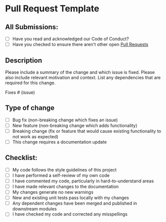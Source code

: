 # Pull Request Template

## All Submissions:

* [ ] Have you read and acknowledged our Code of Conduct?
* [ ] Have you checked to ensure there aren't other open [Pull Requests](https://github.com/akebu6/Illustrations/pulls)

## Description

Please include a summary of the change and which issue is fixed. Please also include relevant motivation and context. List any dependencies that are required for this change.

Fixes # (issue)

## Type of change

- [ ] Bug fix (non-breaking change which fixes an issue)
- [ ] New feature (non-breaking change which adds functionality)
- [ ] Breaking change (fix or feature that would cause existing functionality to not work as expected)
- [ ] This change requires a documentation update

## Checklist:

- [ ] My code follows the style guidelines of this project
- [ ] I have performed a self-review of my own code
- [ ] I have commented my code, particularly in hard-to-understand areas
- [ ] I have made relevant changes to the documentation
- [ ] My changes generate no new warnings
- [ ] New and existing unit tests pass locally with my changes
- [ ] Any dependent changes have been merged and published in downstream modules
- [ ] I have checked my code and corrected any misspellings
